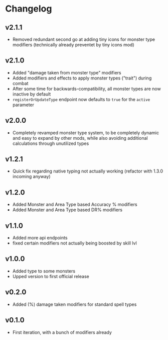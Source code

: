 # Changelog

## v2.1.1
* Removed redundant second go at adding tiny icons for monster type modifiers (technically already preventet by tiny icons mod)

## v2.1.0
* Added "damage taken from monster type" modifiers
* Added modifiers and effects to apply monster types ("trait") during combat
* After some time for backwards-compatibility, all monster types are now inactive by default
* `registerOrUpdateType` endpoint now defaults to `true` for the `active` parameter

## v2.0.0
* Completely revamped monster type system, to be completely dynamic and easy to expand by other mods, 
while also avoiding additional calculations through unutilized types

## v1.2.1
* Quick fix regarding native typing not actually working (refactor with 1.3.0 incoming anyway)

## v1.2.0
* Added Monster and Area Type based Accuracy % modifiers
* Added Monster and Area Type based DR% modifiers

## v1.1.0
* Added more api endpoints
* fixed certain modifiers not actually being boosted by skill lvl

## v1.0.0
* Added type to some monsters
* Upped version to first official release

## v0.2.0
* Added (%) damage taken modifiers for standard spell types

## v0.1.0
* First iteration, with a bunch of modifiers already